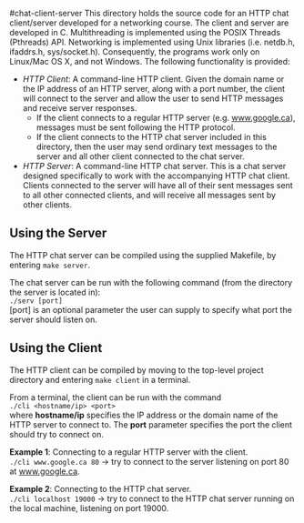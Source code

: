 #chat-client-server
This directory holds the source code for an HTTP chat client/server developed 
for a networking course. The client and server are developed in C. Multithreading
is implemented using the POSIX Threads (Pthreads) API. Networking is implemented
using Unix libraries (i.e. netdb.h, ifaddrs.h, sys/socket.h). Consequently, the
programs work only on Linux/Mac OS X, and not Windows. The following 
functionality is provided:
* _HTTP Client_: A command-line HTTP client. Given the domain name or the IP 
address of an HTTP server, along with a port number, the client will connect
to the server and allow the user to send HTTP messages and receive server
responses.
    * If the client connects to a regular HTTP server (e.g. www.google.ca),
	messages must be sent following the HTTP protocol.
    * If the client connects to the HTTP chat server included in this directory,
	then the user may send ordinary text messages to the server and all other
	client connected to the chat server.
* _HTTP Server_: A command-line HTTP chat server. This is a chat server designed
specifically to work with the accompanying HTTP chat client. Clients connected
to the server will have all of their sent messages sent to all other connected
clients, and will receive all messages sent by other clients.

## Using the Server
The HTTP chat server can be compiled using the supplied Makefile, by entering
`make server`.  

The chat server can be run with the following command (from the directory the
server is located in):  
`./serv [port]`  
[port] is an optional parameter the user can supply to specify what port the
server should listen on.

## Using the Client
The HTTP client can be compiled by moving to the top-level project directory and
entering `make client` in a terminal.  

From a terminal, the client can be run with the command  
`./cli <hostname/ip> <port>`  
where __hostname/ip__ specifies the IP address or the domain name of the HTTP
server to connect to. The __port__ parameter specifies the port the client
should try to connect on.  
  
__Example 1__: Connecting to a regular HTTP server with the client.  
`./cli www.google.ca 80` -> try to connect to the server listening on port 80
at www.google.ca.  
  
__Example 2__: Connecting to the HTTP chat server.  
`./cli localhost 19000` -> try to connect to the HTTP chat server running on the 
local machine, listening on port 19000.
